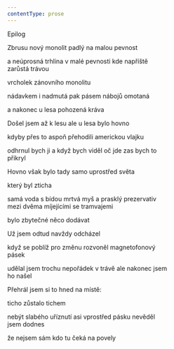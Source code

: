 ```yaml
---
contentType: prose
---
```


Epilog

Zbrusu nový monolit padlý na malou pevnost

a neúprosná trhlina v malé pevnosti kde napříště  
zarůstá trávou

vrcholek zánovního monolitu

nádavkem i nadmutá pak pásem nábojů omotaná

a nakonec u lesa pohozená kráva

Došel jsem až k lesu ale u lesa bylo hovno

kdyby přes to aspoň přehodili americkou vlajku

odhrnul bych ji a když bych viděl oč jde zas bych to  
přikryl

Hovno však bylo tady samo uprostřed světa

který byl zticha

samá voda s bídou mrtvá myš a prasklý prezervativ  
mezi dvěma míjejícími se tramvajemi

bylo zbytečné něco dodávat

Už jsem odtud navždy odcházel

když se poblíž pro změnu rozvoněl magnetofonový  
pásek

udělal jsem trochu nepořádek v trávě ale nakonec jsem  
ho našel

Přehrál jsem si to hned na místě:

ticho zůstalo tichem

nebýt slabého uříznutí asi vprostřed pásku nevěděl  
jsem dodnes

že nejsem sám kdo tu čeká na povely
